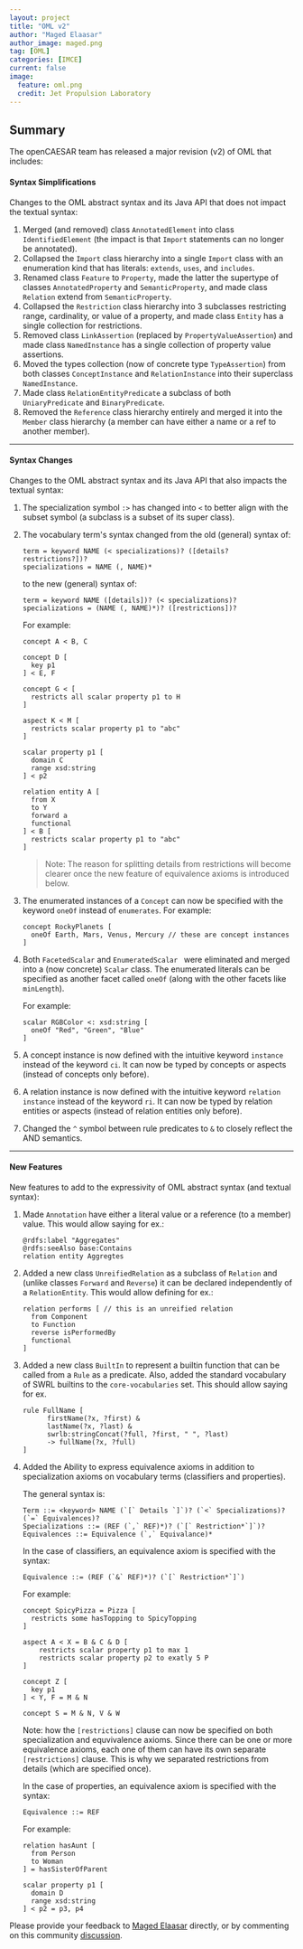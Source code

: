 ```yaml
---
layout: project
title: "OML v2"
author: "Maged Elaasar"
author_image: maged.png
tag: [OML]
categories: [IMCE]
current: false
image:
  feature: oml.png
  credit: Jet Propulsion Laboratory
---
```


## Summary

The openCAESAR team has released a major revision (v2) of OML that includes:

#### Syntax Simplifications

Changes to the OML abstract syntax and its Java API that does not impact the textual syntax:

1. Merged (and removed) class `AnnotatedElement` into class `IdentifiedElement` (the impact is that `Import` statements can no longer be annotated).
1. Collapsed the `Import` class  hierarchy into a single `Import` class with an enumeration kind that has literals: `extends`, `uses`, and `includes`.
1. Renamed class `Feature` to `Property`, made the latter the supertype of classes `AnnotatedProperty` and `SemanticProperty`, and made class `Relation` extend from `SemanticProperty`.
1. Collapsed the `Restriction` class hierarchy into 3 subclasses restricting range, cardinality, or value of a property, and made class `Entity` has a single collection for restrictions.
1. Removed class `LinkAssertion` (replaced by `PropertyValueAssertion`) and made class `NamedInstance` has a single collection of property value assertions.
1. Moved the types collection (now of concrete type `TypeAssertion`) from both classes `ConceptInstance` and `RelationInstance` into their superclass `NamedInstance`.
1. Made class `RelationEntityPredicate` a subclass of both `UniaryPredicate` and `BinaryPredicate`.
1. Removed the `Reference` class hierarchy entirely and merged it into the `Member` class hierarchy (a member can have either a name or a ref to another member).

---

#### Syntax Changes

Changes to the OML abstract syntax and its Java API that also impacts the textual syntax:


1. The specialization symbol `:>` has changed into `<` to better align with the subset symbol (a subclass is a subset of its super class).

1. The vocabulary term's syntax changed from the old (general) syntax of:

    ```
    term = keyword NAME (< specializations)? ([details? restrictions?])?
    specializations = NAME (, NAME)*
    ```

    to the new (general) syntax of:

    ```
    term = keyword NAME ([details])? (< specializations)?
    specializations = (NAME (, NAME)*)? ([restrictions])?
    ```

    For example:
    ```
    concept A < B, C

    concept D [
      key p1
    ] < E, F

    concept G < [
      restricts all scalar property p1 to H
    ] 

    aspect K < M [
      restricts scalar property p1 to "abc"
    ]

    scalar property p1 [
      domain C
      range xsd:string
    ] < p2

    relation entity A [
      from X 
      to Y
      forward a
      functional
    ] < B [
      restricts scalar property p1 to "abc"
    ]
    ```
    
    >Note: The reason for splitting details from restrictions will become clearer once the new feature of equivalence axioms is introduced below.


1. The enumerated instances of a `Concept` can now be specified with the keyword `oneOf` instead of `enumerates`. For example:

    ```
    concept RockyPlanets [
      oneOf Earth, Mars, Venus, Mercury // these are concept instances
    ]
    ```

1. Both `FacetedScalar` and `EnumeratedScalar ` were eliminated and merged into a (now concrete) `Scalar` class. The enumerated literals can be specified as another facet called `oneOf` (along with the other facets like `minLength`). 

    For example:
    ```
    scalar RGBColor <: xsd:string [
      oneOf "Red", "Green", "Blue"
    ]
    ```

1. A concept instance is now defined with the intuitive keyword `instance` instead of the keyword `ci`. It can now be typed by concepts or aspects (instead of concepts only before).

1. A relation instance is now defined with the intuitive keyword `relation instance` instead of the keyword `ri`. It can now be typed by relation entities or aspects (instead of relation entities only before).

1. Changed the `^` symbol between rule predicates to `&` to closely reflect the AND semantics.

---

#### New Features

New features to add to the expressivity of OML abstract syntax (and textual syntax):

1. Made `Annotation` have either a literal value or a reference (to a member) value. This would allow saying for ex.:
    ```
    @rdfs:label "Aggregates"
    @rdfs:seeAlso base:Contains
    relation entity Aggregtes
    ```
1. Added a new class `UnreifiedRelation` as a subclass of `Relation` and (unlike classes `Forward` and `Reverse`) it can be declared independently of a `RelationEntity`. This would allow defining for ex.:   
    ```
    relation performs [ // this is an unreified relation
      from Component 
      to Function 
      reverse isPerformedBy
      functional
    ]
    ```
1. Added a new class `BuiltIn` to represent a builtin function that can be called from a `Rule` as a predicate. Also, added the standard vocabulary of SWRL builtins to the `core-vocabularies` set. This should allow saying for ex. 
    ```
    rule FullName [
          firstName(?x, ?first) & 
          lastName(?x, ?last) &
          swrlb:stringConcat(?full, ?first, " ", ?last) 
          -> fullName(?x, ?full)
    ]
    ```

1. Added the Ability to express equivalence axioms in addition to specialization axioms on vocabulary terms (classifiers and properties).

   The general syntax is:
    ```
    Term ::= <keyword> NAME (`[` Details `]`)? (`<` Specializations)? (`=` Equivalences)?
    Specializations ::= (REF (`,` REF)*)? (`[` Restriction*`]`)?
    Equivalences ::= Equivalence (`,` Equivalance)*
    ```
    
    In the case of classifiers, an equivalence axiom is specified with the syntax:
    ```
    Equivalence ::= (REF (`&` REF)*)? (`[` Restriction*`]`) 
    ```
    
    For example:
    ```
    concept SpicyPizza = Pizza [
      restricts some hasTopping to SpicyTopping
    ]

    aspect A < X = B & C & D [
        restricts scalar property p1 to max 1
        restricts scalar property p2 to exatly 5 P
    ]

    concept Z [
      key p1
    ] < Y, F = M & N

    concept S = M & N, V & W
    ```
    
    Note: how the `[restrictions]` clause can now be specified on both specialization and equvivalence axioms. Since there can be one or more equivalence axioms,  each one of them can have its own separate `[restrictions]` clause. This is why we separated restrictions from details (which are specified once).

    In the case of properties, an equivalence axiom is specified with the syntax:
    ```
    Equivalence ::= REF 
    ```

    For example:
    ```
    relation hasAunt [
      from Person
      to Woman
    ] = hasSisterOfParent

    scalar property p1 [
      domain D
      range xsd:string
    ] < p2 = p3, p4
    ```


Please provide your feedback to [Maged Elaasar](https://opencaesar.github.io/contributors/Maged%20Elaasar.html) directly, or by commenting on this community [discussion](https://github.com/opencaesar/community/discussions/2).